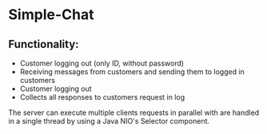 # Simple-Chat



## Functionality:
* Customer logging out (only ID, without password)
* Receiving messages from customers and sending them to logged in customers
* Customer logging out
* Collects all responses to customers request in log 

The server can execute multiple clients requests in parallel with are handled in a single thread by using a Java NIO's Selector component.
